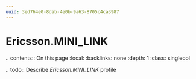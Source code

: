 ```yaml
---
uuid: 3ed764e0-8dab-4e0b-9a63-8705c4ca3987
---
```



# Ericsson.MINI_LINK

.. contents:: On this page
    :local:
    :backlinks: none
    :depth: 1
    :class: singlecol

.. todo::
    Describe *Ericsson.MINI_LINK* profile

